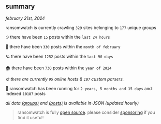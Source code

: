 
## summary
_february 21st, 2024_

ransomwatch is currently crawling `329` sites belonging to `177` unique groups

⏲ there have been `15` posts within the `last 24 hours`

🦈 there have been `330` posts within the `month of february`

🪐 there have been `1252` posts within the `last 90 days`

🏚 there have been `730` posts within the `year of 2024`

_⚙️ there are currently `95` online hosts & `107` custom parsers._

🦕 ransomwatch has been running for `2 years, 5 months and 15 days` and indexed `10187` posts

_all data  [(groups)](http://ransomwhat.telemetry.ltd/groups) and [(posts)](http://ransomwhat.telemetry.ltd/posts) is available in JSON (updated hourly)_

> ransomwatch is fully [open source](https://github.com/joshhighet/ransomwatch#ransomwatch--). please consider [sponsoring](https://github.com/sponsors/joshhighet) if you find it useful!

